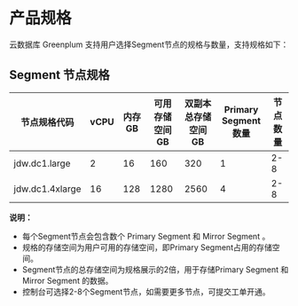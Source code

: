 # 产品规格

云数据库 Greenplum 支持用户选择Segment节点的规格与数量，支持规格如下：

## Segment 节点规格

| 节点规格代码    | vCPU | 内存GB | 可用存储空间GB | 双副本总存储空间GB | Primary Segment数量 | 节点数量 |
| --------------- | ---- | ------ | -------------- | ------------------ | ------------------- | -------- |
| jdw.dc1.large   | 2    | 16     | 160            | 320                | 1                   | 2-8      |
| jdw.dc1.4xlarge | 16   | 128    | 1280           | 2560               | 4                   | 2-8      |

**说明：**

- 每个Segment节点会包含数个 Primary Segment 和 Mirror Segment 。
- 规格的存储空间为用户可用的存储空间，即Primary Segment占用的存储空间。
- Segment节点的总存储空间为规格展示的2倍，用于存储Primary Segment 和 Mirror Segment 的数据。
- 控制台可选择2-8个Segment节点，如需要更多节点，可提交工单开通。

